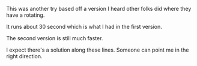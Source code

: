 This was another try based off a version I heard
other folks did where they have a rotating.

It runs about 30 second which is what I had
in the first version. 

The second version is still much faster. 

I expect there's a solution along these
lines. Someone can point me in the right
direction.
